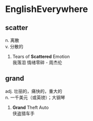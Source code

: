 # EnglishEverywhere

## scatter
n. 离散  
v. 分散的

1. Tears of **Scattered** Emotion  
我落泪 情绪零碎 - 周杰伦

## grand
adj. 壮丽的，痛快的，重大的  
n. 一千美元（或英镑）；大钢琴

1. **Grand** Theft Auto  
侠盗猎车手
